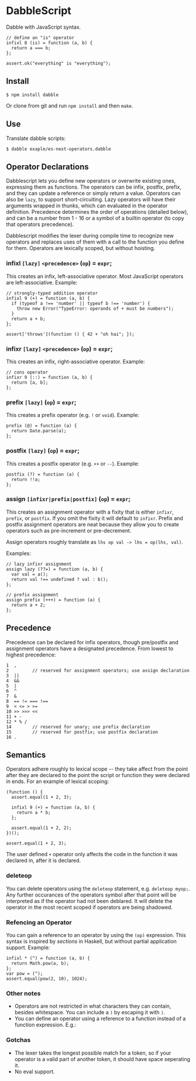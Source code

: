 # DabbleScript

Dabble with JavaScript syntax.

    // define an "is" operator
    infixl 8 (is) = function (a, b) {
      return a === b;
    };

    assert.ok("everything" is "everything");

## Install

    $ npm install dabble

Or clone from git and run `npm install` and then `make`.

## Use

Translate dabble scripts:

    $ dabble exaple/es-next-operators.dabble

## Operator Declarations

Dabblescript lets you define new operators or overwrite existing ones, expressing them as functions. The operators can be infix, postfix, prefix, and they can update a reference or simply return a value. Operators can also be `lazy`, to support short-circuiting. Lazy operators will have their arguments wrapped in thunks, which can evaluated in the operator definition. Precedence determines the order of operations (detailed below), and can be a number from 1 - 16 or a symbol of a builtin operator (to copy that operators precedence).

Dabblescript modifies the lexer during compile time to recognize new operators and replaces uses of them with a call to the function you define for them. Operators are lexically scoped, but without hoisting.

### infixl `[lazy]` `<precedence>` (`op`) = `expr`;

This creates an infix, left-associative operator. Most JavaScript operators are left-associative. Example:

    // strongly-typed addition operator
    infixl 9 (+) = function (a, b) {
      if (typeof a !== 'number' || typeof b !== 'number') {
        throw new Error("TypeError: operands of + must be numbers");
      }
      return a + b;
    };

    assert['throws'](function () { 42 + "oh hai"; });

### infixr `[lazy]` `<precedence>` (`op`) = `expr`;

This creates an infix, right-associative operator. Example:

    // cons operator
    infixr 9 (::) = function (a, b) {
      return [a, b];
    };

### prefix `[lazy]` (`op`) = `expr`;

This creates a prefix operator (e.g. `!` or `void`). Example:

    prefix (@) = function (a) {
      return Date.parse(a);
    };

### postfix `[lazy]` (`op`) = `expr`;

This creates a postfix operator (e.g. `++` or `--`). Example:

    postfix (?) = function (a) {
      return !!a;
    };

### assign `[infixr|prefix|postfix]` (`op`) = `expr`;

This creates an assignment operator with a fixity that is either `infixr`, `prefix`, or `postfix`. If you omit the fixity it will default to `infixr`. Prefix and postfix assignment operators are neat because they allow you to create operators such as pre-increment or pre-decrement.

Assign operators roughly translate as `lhs op val -> lhs = op(lhs, val)`.

Examples:

    // lazy infixr assignment
    assign lazy (??=) = function (a, b) {
      var val = a();
      return val !== undefined ? val : b();
    };

    // prefix assignment
    assign prefix (+++) = function (a) {
      return a + 2;
    };

## Precedence
Precedence can be declared for infix operators, though pre/postfix and assignment operators have a designated precedence. From lowest to highest precedence:

    1  ,
    2         // reserved for assignment operators; use assign declaration
    3  ||
    4  &&
    5  |
    6  ^
    7  &
    8  == != === !==
    9  < <= > >=
    10 >> >>> <<
    11 + -
    12 * % /
    14        // reserved for unary; use prefix declaration
    15        // reserved for postfix; use postfix declaration
    16 .

## Semantics

Operators adhere roughly to lexical scope -- they take affect from the point after they are declared to the point the script or function they were declared in ends. For an example of lexical scoping:

    (function () {
      assert.equal(1 + 2, 3);

      infixl 9 (+) = function (a, b) {
        return a * b;
      };

      assert.equal(1 + 2, 2);
    })();

    assert.equal(1 + 2, 3);

The user defined `+` operator only affects the code in the function it was declared in, after it is declared.

### deleteop

You can delete operators using the `deleteop` statement, e.g. `deleteop myop;`. Any further occurances of the operators symbol after that point will be interpreted as if the operator had not been deblared. It will delete the operator in the most recent scoped if operators are being shadowed.

### Refencing an Operator

You can gain a reference to an operator by using the `(op)` expression. This syntax is inspired by *sections* in Haskell, but without partial application support. Example:

    infixl * (^) = function (a, b) {
      return Math.pow(a, b);
    };
    var pow = (^);
    assert.equal(pow(2, 10), 1024);

### Other notes

* Operators are not restricted in what characters they can contain, besides whitespace. You can include a `)` by escaping it with `)`.
* You can define an operator using a reference to a function instead of a function expression. E.g.:

### Gotchas
* The lexer takes the longest possible match for a token, so if your operator is a valid part of another token, it should have space seperating it.
* No eval support.

